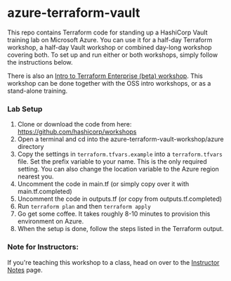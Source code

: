 # azure-terraform-vault
This repo contains Terraform code for standing up a HashiCorp Vault training lab on Microsoft Azure. You can use it for a half-day Terraform workshop, a half-day Vault workshop or combined day-long workshop covering both. To set up and run either or both workshops, simply follow the instructions below.

There is also an [Intro to Terraform Enterprise (beta) workshop](https://hashicorp.github.io/workshops/azure/tfe/). This workshop can be done together with the OSS intro workshops, or as a stand-alone training.

### Lab Setup
1. Clone or download the code from here: https://github.com/hashicorp/workshops
1. Open a terminal and cd into the azure-terraform-vault-workshop/azure directory
1. Copy the settings in `terraform.tfvars.example` into a `terraform.tfvars` file. Set the prefix variable to your name. This is the only required setting. You can also change the location variable to the Azure region nearest you.
1. Uncomment the code in main.tf (or simply copy over it with main.tf.completed)
1. Uncomment the code in outputs.tf (or copy from outputs.tf.completed)
1. Run `terraform plan` and then `terraform apply`
1. Go get some coffee. It takes roughly 8-10 minutes to provision this environment on Azure.
1. When the setup is done, follow the steps listed in the Terraform output.

### Note for Instructors:
If you're teaching this workshop to a class, head on over to the [Instructor Notes](../INSTRUCTOR_NOTES.md) page.
